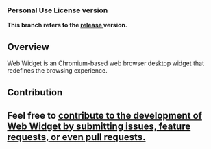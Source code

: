 ### Personal Use License version

**This branch refers to the [release ](https://github.com/Suundumused/Web-Browser-Widget/releases/tag/V1.0.2.0)version.**

## Overview

Web Widget is an Chromium-based web browser desktop widget that redefines the browsing experience.

## Contribution

Feel free to [contribute to the development of Web Widget by submitting issues, feature requests, or even pull requests.](https://github.com/Suundumused/Web-Browser-Widget/tree/commercial_version)
---
